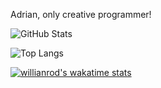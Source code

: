 Adrian, only creative programmer!

![GitHub Stats](https://github-readme-stats.vercel.app/api?username=SkAdr1an&show_icons=true&theme=highcontrast)

![Top Langs](https://github-readme-stats.vercel.app/api/top-langs/?username=SkAdrian&layout=compact)

[![willianrod's wakatime stats](https://github-readme-stats.vercel.app/api/wakatime?username=SkAdr1an)](https://github.com/anuraghazra/github-readme-stats)
